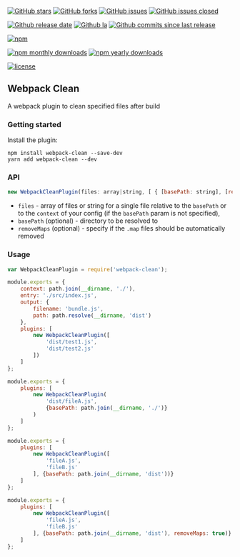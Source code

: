 [![GitHub stars](https://img.shields.io/github/stars/allexcd/webpack-clean.svg?style=flat-square)](https://github.com/allexcd/webpack-clean/stargazers)
[![GitHub forks](https://img.shields.io/github/forks/allexcd/webpack-clean.svg?style=flat-square)](https://github.com/allexcd/webpack-clean/network)
[![GitHub issues](https://img.shields.io/github/issues/allexcd/webpack-clean.svg?style=flat-square)](https://github.com/allexcd/webpack-clean/issues)
[![GitHub issues closed](https://img.shields.io/github/issues-closed/allexcd/webpack-clean.svg?style=flat-square)](https://github.com/allexcd/webpack-clean/issues?q=is%3Aissue+is%3Aclosed)

[![Github release date](https://img.shields.io/github/release-date/allexcd/webpack-clean.svg?style=flat-square)](https://github.com/allexcd/webpack-clean/releases)
[![Github la](https://img.shields.io/github/release/allexcd/webpack-clean.svg?style=flat-square)](https://github.com/allexcd/webpack-clean/releases)
[![Github commits since last release](https://img.shields.io/github/commits-since/allexcd/webpack-clean/latest.svg?style=flat-square)](https://www.npmjs.com/package/webpack-clean)

[![npm](https://nodei.co/npm/webpack-clean.png?downloads=true&downloadRank=true&stars=true)](https://nodei.co/npm/webpack-clean/)

[![npm monthly downloads](https://img.shields.io/npm/dm/webpack-clean.svg?style=flat-square)](https://www.npmjs.com/package/webpack-clean)
[![npm yearly downloads](https://img.shields.io/npm/dy/webpack-clean.svg?style=flat-square)](https://www.npmjs.com/package/webpack-clean)

[![license](https://img.shields.io/github/license/allexcd/webpack-clean.svg?style=flat-square)]()

## Webpack Clean

A webpack plugin to clean specified files after build

### Getting started

Install the plugin:

```
npm install webpack-clean --save-dev
yarn add webpack-clean --dev
```


### API
```javascript
new WebpackCleanPlugin(files: array|string, [ { [basePath: string], [removeMaps: boolean] } ])
```

* `files` - array of files or string for a single file relative to the `basePath` or to the `context` of your config (if the `basePath` param is not specified),
* `basePath` (optional) - directory to be resolved to
* `removeMaps` (optional) - specify if the `.map` files should be automatically removed

### Usage

```javascript
var WebpackCleanPlugin = require('webpack-clean');

module.exports = {
    context: path.join(__dirname, './'),
    entry: './src/index.js',
    output: {
        filename: 'bundle.js',
        path: path.resolve(__dirname, 'dist')
    },
    plugins: [
        new WebpackCleanPlugin([
            'dist/test1.js',
            'dist/test2.js'
        ])
    ]
};

module.exports = {
    plugins: [
        new WebpackCleanPlugin(
            'dist/fileA.js',
            {basePath: path.join(__dirname, './')}
        )
    ]
};

module.exports = {
    plugins: [
        new WebpackCleanPlugin([
            'fileA.js',
            'fileB.js'
        ], {basePath: path.join(__dirname, 'dist'))}
    ]
};

module.exports = {
    plugins: [
        new WebpackCleanPlugin([
            'fileA.js',
            'fileB.js'
        ], {basePath: path.join(__dirname, 'dist'), removeMaps: true)}
    ]
};
```

